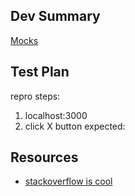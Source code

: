<!--
*Before merging your pull request, be sure that the follow steps have been followed:*

1. Your pull request is up-to-date with master
2. You've selected "Squash and merge" option as the merge method (default)
3. Review merge commit message and remove unnecessary lines
4. make sure you have linked the issue that this PR addresses, see right sidebar ->
-->

## Dev Summary
<!-- Link to the mocks, with node-id if possible! Note you must be signed in for Figma to update the URL with the node-id
  i.e. Messaging Inbox node: https://www.figma.com/file/fYkreARKdHsMh8iPSh7dti/GC-prototype-v1?node-id=0%3A453
  Full mocks: https://www.figma.com/file/fYkreARKdHsMh8iPSh7dti/GC-prototype-v1
-->
[Mocks](link)

<!--
  A detailed outline of what this commit includes, such as:
  benefits to user/product side
  why you architected your code this way, what other options there were and why this is best
-->


## Test Plan
<!--
A test plan that you followed to confirm this commit works as intended, and
that it does not break any existing changes.

You should include screenshots to help the reviewer understand what to look for when visual
changes are includes. GIFs help immensely when explaining interactions and animations.
-->

repro steps:

1. localhost:3000 <!-- or the initial page your test starts on -->
2. click X button
expected: <!-- i.e. see POST request with {} body in network tab -->
<!-- screenshot -->


## Resources
<!-- 
  you will not be the last one to touch this code!
  please leave any relevant articles, youtube videos, etc. here for anyone who comes back to this PR looking for tips
-->
- [stackoverflow is cool](stackoverflow.com)
